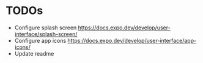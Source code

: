 # TODOs

- Configure splash screen
  https://docs.expo.dev/develop/user-interface/splash-screen/
- Configure app icons
  https://docs.expo.dev/develop/user-interface/app-icons/
- Update readme
